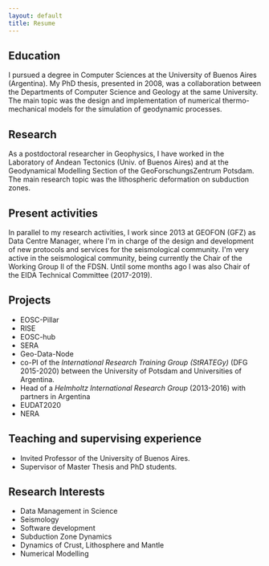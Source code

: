 ```yaml
---
layout: default
title: Resume
---
```


Education
---------
I pursued a degree in Computer Sciences at
the University of Buenos Aires (Argentina). My PhD thesis, presented in 2008,
was a collaboration between the Departments of Computer Science and Geology at the
same University. The main topic was the design and implementation of numerical
thermo-mechanical models for the simulation of geodynamic processes.

Research
--------
As a postdoctoral researcher in Geophysics, I have worked in the Laboratory
of Andean Tectonics (Univ. of Buenos Aires) and at the Geodynamical
Modelling Section of the GeoForschungsZentrum Potsdam. The main research
topic was the lithospheric deformation on subduction zones.

Present activities
------------------
In parallel to my research activities, I work since 2013 at GEOFON (GFZ) as Data
Centre Manager, where I'm in charge of the design and development of new
protocols and services for the seismological community.
I'm very active in the seismological community, being currently the Chair of
the Working Group II of the FDSN. Until some months ago I was also Chair of the
EIDA Technical Committee (2017-2019).


Projects
--------
* EOSC-Pillar
* RISE
* EOSC-hub
* SERA
* Geo-Data-Node
* co-PI of the *International Research Training Group (StRATEGy)* (DFG 2015-2020) between the University of
Potsdam and Universities of Argentina.
* Head of a *Helmholtz International Research Group* (2013-2016) with partners in
Argentina
* EUDAT2020
* NERA

Teaching and supervising experience
-----------------------------------
* Invited Professor of the University of Buenos Aires.
* Supervisor of Master Thesis and PhD students.

Research Interests
------------------
* Data Management in Science
* Seismology
* Software development
* Subduction Zone Dynamics
* Dynamics of Crust, Lithosphere and Mantle
* Numerical Modelling
